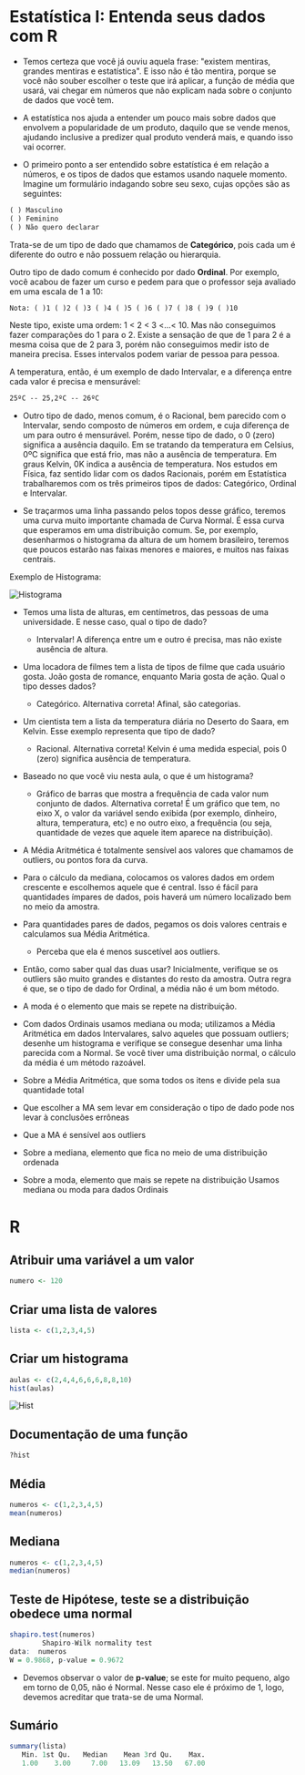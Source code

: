# Estatística I: Entenda seus dados com R

- Temos certeza que você já ouviu aquela frase: "existem mentiras, grandes mentiras e estatística". E isso não é tão mentira, porque se você não souber escolher o teste que irá aplicar, a função de média que usará, vai chegar em números que não explicam nada sobre o conjunto de dados que você tem.

- A estatística nos ajuda a entender um pouco mais sobre dados que envolvem a popularidade de um produto, daquilo que se vende menos, ajudando inclusive a predizer qual produto venderá mais, e quando isso vai ocorrer.

- O primeiro ponto a ser entendido sobre estatística é em relação a números, e os tipos de dados que estamos usando naquele momento. Imagine um formulário indagando sobre seu sexo, cujas opções são as seguintes:

```txt
( ) Masculino
( ) Feminino
( ) Não quero declarar
```

Trata-se de um tipo de dado que chamamos de **Categórico**, pois cada um é diferente do outro e não possuem relação ou hierarquia.

Outro tipo de dado comum é conhecido por dado **Ordinal**. Por exemplo, você acabou de fazer um curso e pedem para que o professor seja avaliado em uma escala de 1 a 10:

```txt
Nota: ( )1 ( )2 ( )3 ( )4 ( )5 ( )6 ( )7 ( )8 ( )9 ( )10
```

Neste tipo, existe uma ordem: 1 < 2 < 3 <...< 10. Mas não conseguimos fazer comparações do 1 para o 2. Existe a sensação de que de 1 para 2 é a mesma coisa que de 2 para 3, porém não conseguimos medir isto de maneira precisa. Esses intervalos podem variar de pessoa para pessoa.

A temperatura, então, é um exemplo de dado Intervalar, e a diferença entre cada valor é precisa e mensurável:

```txt
25ºC -- 25,2ºC -- 26ºC
```

- Outro tipo de dado, menos comum, é o Racional, bem parecido com o Intervalar, sendo composto de números em ordem, e cuja diferença de um para outro é mensurável. Porém, nesse tipo de dado, o 0 (zero) significa a ausência daquilo. Em se tratando da temperatura em Celsius, 0ºC significa que está frio, mas não a ausência de temperatura. Em graus Kelvin, 0K indica a ausência de temperatura. Nos estudos em Física, faz sentido lidar com os dados Racionais, porém em Estatística trabalharemos com os três primeiros tipos de dados: Categórico, Ordinal e Intervalar.

- Se traçarmos uma linha passando pelos topos desse gráfico, teremos uma curva muito importante chamada de Curva Normal. É essa curva que esperamos em uma distribuição comum. Se, por exemplo, desenharmos o histograma da altura de um homem brasileiro, teremos que poucos estarão nas faixas menores e maiores, e muitos nas faixas centrais.

Exemplo de Histograma:

![Histograma](https://upload.wikimedia.org/wikipedia/commons/d/d8/Histograma_origin.png)

- Temos uma lista de alturas, em centímetros, das pessoas de uma universidade. E nesse caso, qual o tipo de dado?

  - Intervalar! A diferença entre um e outro é precisa, mas não existe ausência de altura.

- Uma locadora de filmes tem a lista de tipos de filme que cada usuário gosta. João gosta de romance, enquanto Maria gosta de ação. Qual o tipo desses dados?

  - Categórico. Alternativa correta! Afinal, são categorias.

- Um cientista tem a lista da temperatura diária no Deserto do Saara, em Kelvin. Esse exemplo representa que tipo de dado?

  - Racional. Alternativa correta! Kelvin é uma medida especial, pois 0 (zero) significa ausência de temperatura.

- Baseado no que você viu nesta aula, o que é um histograma?

  - Gráfico de barras que mostra a frequência de cada valor num conjunto de dados. Alternativa correta! É um gráfico que tem, no eixo X, o valor da variável sendo exibida (por exemplo, dinheiro, altura, temperatura, etc) e no outro eixo, a frequência (ou seja, quantidade de vezes que aquele item aparece na distribuição).

- A Média Aritmética é totalmente sensível aos valores que chamamos de outliers, ou pontos fora da curva.

- Para o cálculo da mediana, colocamos os valores dados em ordem crescente e escolhemos aquele que é central. Isso é fácil para quantidades ímpares de dados, pois haverá um número localizado bem no meio da amostra.

- Para quantidades pares de dados, pegamos os dois valores centrais e calculamos sua Média Aritmética.

  - Perceba que ela é menos suscetível aos outliers.

- Então, como saber qual das duas usar? Inicialmente, verifique se os outliers são muito grandes e distantes do resto da amostra. Outra regra é que, se o tipo de dado for Ordinal, a média não é um bom método.

- A moda é o elemento que mais se repete na distribuição.

- Com dados Ordinais usamos mediana ou moda;
  utilizamos a Média Aritmética em dados Intervalares, salvo aqueles que possuam outliers;
  desenhe um histograma e verifique se consegue desenhar uma linha parecida com a Normal. Se você tiver uma distribuição normal, o cálculo da média é um método razoável.

- Sobre a Média Aritmética, que soma todos os itens e divide pela sua quantidade total

- Que escolher a MA sem levar em consideração o tipo de dado pode nos levar à conclusões errôneas

- Que a MA é sensível aos outliers

- Sobre a mediana, elemento que fica no meio de uma distribuição ordenada

- Sobre a moda, elemento que mais se repete na distribuição
  Usamos mediana ou moda para dados Ordinais

# R

## Atribuir uma variável a um valor

```R
numero <- 120
```

## Criar uma lista de valores

```R
lista <- c(1,2,3,4,5)
```

## Criar um histograma

```r
aulas <- c(2,4,4,6,6,6,8,8,10)
hist(aulas)
```

![Hist](https://i.imgur.com/OBQxNIv.png)

## Documentação de uma função

```r
?hist
```

## Média

```R
numeros <- c(1,2,3,4,5)
mean(numeros)
```

## Mediana

```R
numeros <- c(1,2,3,4,5)
median(numeros)
```

## Teste de Hipótese, teste se a distribuição obedece uma normal

```R
shapiro.test(numeros)
        Shapiro-Wilk normality test
data:  numeros
W = 0.9868, p-value = 0.9672
```

- Devemos observar o valor de **p-value**; se este for muito pequeno, algo em torno de 0,05, não é Normal. Nesse caso ele é próximo de 1, logo, devemos acreditar que trata-se de uma Normal.

## Sumário

```R
summary(lista)
   Min. 1st Qu.   Median    Mean 3rd Qu.    Max.
   1.00    3.00     7.00   13.09   13.50   67.00
```
